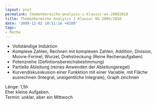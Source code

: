 ```yaml
---
layout: post
permalink: themenbereiche-analysis-i-klausur-ws-20092010
title: Themenbereiche Analysis I Klausur WS 2009/2010
date: '2009-12-02 10:51:16 +0100'
tags:
- Mathe
---
```

<ul>
<li>Vollständige Induktion</li>
<li>Komplexe Zahlen, Rechnen mit komplexen Zahlen, Addition, Division, Moivre-Formel, Wurzel, Drehstreckung (Reine Rechenaufgaben)</li>
<li>Potenzreihe (Defintionsbereichsbestimmung)</li>
<li>
Partielle Ableitung (reines Anwenden der Ableitungsregel)</li>
<li>Kurvendiskusskusion einer Funkktion mit einer Variable, mit Fläche ausrechnen (Integral, uneigentliche Integrale), Graph zeichnen</li>
</ul>
<p>Länge: 1,5h<br />
Eher kleine Aufgaben.<br />
Termin: unklar, aber ein Mittwoch</p>

